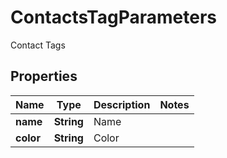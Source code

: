 

# ContactsTagParameters

Contact Tags

## Properties

| Name | Type | Description | Notes |
|------------ | ------------- | ------------- | -------------|
|**name** | **String** | Name |  |
|**color** | **String** | Color |  |



